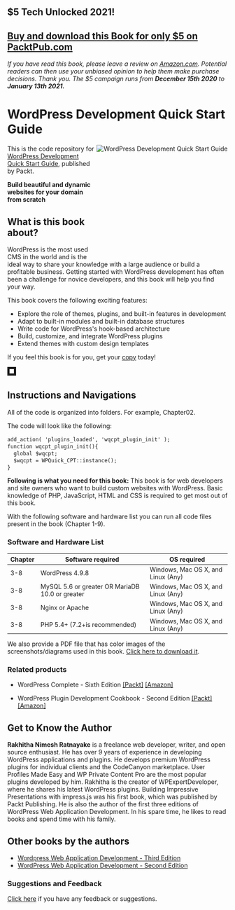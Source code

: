## $5 Tech Unlocked 2021!
[Buy and download this Book for only $5 on PacktPub.com](https://www.packtpub.com/product/wordpress-development-quick-start-guide/9781789342871)
-----
*If you have read this book, please leave a review on [Amazon.com](https://www.amazon.com/gp/product/1789342872).     Potential readers can then use your unbiased opinion to help them make purchase decisions. Thank you. The $5 campaign         runs from __December 15th 2020__ to __January 13th 2021.__*

# WordPress Development Quick Start Guide

<a href="https://www.packtpub.com/application-development/wordpress-development-quick-start-guide?utm_source=github&utm_medium=repository&utm_campaign=9781789342871"><img src="https://dz13w8afd47il.cloudfront.net/sites/default/files/imagecache/ppv4_main_book_cover/B11252_New_cover.png" alt="WordPress Development Quick Start Guide" height="256px" align="right"></a>

This is the code repository for [WordPress Development Quick Start Guide](https://www.packtpub.com/application-development/wordpress-development-quick-start-guide?utm_source=github&utm_medium=repository&utm_campaign=9781789342871), published by Packt.

**Build beautiful and dynamic websites for your domain from scratch**

## What is this book about?
WordPress is the most used CMS in the world and is the ideal way to share your knowledge with a large audience or build a profitable business. Getting started with WordPress development has often been a challenge for novice developers, and this book will help you find your way.

This book covers the following exciting features: 
* Explore the role of themes, plugins, and built-in features in development
* Adapt to built-in modules and built-in database structures
* Write code for WordPress's hook-based architecture
* Build, customize, and integrate WordPress plugins
* Extend themes with custom design templates

If you feel this book is for you, get your [copy](https://www.amazon.com/dp/1789342872) today!

<a href="https://www.packtpub.com/?utm_source=github&utm_medium=banner&utm_campaign=GitHubBanner"><img src="https://raw.githubusercontent.com/PacktPublishing/GitHub/master/GitHub.png" 
alt="https://www.packtpub.com/" border="5" /></a>


## Instructions and Navigations
All of the code is organized into folders. For example, Chapter02.

The code will look like the following:
```
add_action( 'plugins_loaded', 'wqcpt_plugin_init' );
function wqcpt_plugin_init(){
  global $wqcpt;
  $wqcpt = WPQuick_CPT::instance();
}
```

**Following is what you need for this book:**
This book is for web developers and site owners who want to build custom websites with WordPress. Basic knowledge of PHP, JavaScript, HTML and CSS is required to get most out of this book.

With the following software and hardware list you can run all code files present in the book (Chapter 1-9).

### Software and Hardware List

| Chapter  | Software required                                          | OS required                        |
| -------- | -----------------------------------------------------------|------------------------------------|
| 3-8      | WordPress 4.9.8                                            | Windows, Mac OS X, and Linux (Any) |
| 3-8      | MySQL 5.6 or greater OR MariaDB 10.0 or greater            | Windows, Mac OS X, and Linux (Any) |
| 3-8      | Nginx or Apache                                            | Windows, Mac OS X, and Linux (Any) |
| 3-8      | PHP 5.4+ (7.2+is recommended)                              | Windows, Mac OS X, and Linux (Any) |

We also provide a PDF file that has color images of the screenshots/diagrams used in this book. [Click here to download it](http://www.packtpub.com/sites/default/files/downloads/9781789342871_ColorImages.pdf).

### Related products
* WordPress Complete - Sixth Edition [[Packt]](https://www.packtpub.com/application-development/wordpress-complete-sixth-edition?utm_source=github&utm_medium=repository&utm_campaign=9781787285705) [[Amazon]](https://www.amazon.com/dp/1787285707)

* WordPress Plugin Development Cookbook - Second Edition [[Packt]](https://www.packtpub.com/web-development/wordpress-plugin-development-cookbook-second-edition?utm_source=github&utm_medium=repository&utm_campaign=9781788291187) [[Amazon]](https://www.amazon.com/dp/1788291182)

## Get to Know the Author
**Rakhitha Nimesh Ratnayake**
is a freelance web developer, writer, and open source enthusiast. He has over 9 years of experience in developing WordPress applications and plugins. He develops premium WordPress plugins for individual clients and the CodeCanyon marketplace. User Profiles Made Easy and WP Private Content Pro are the most popular plugins developed by him. Rakhitha is the creator of WPExpertDeveloper, where he shares his latest WordPress plugins. Building Impressive Presentations with impress.js was his first book, which was published by Packt Publishing. He is also the author of the first three editions of WordPress Web Application Development. In his spare time, he likes to read books and spend time with his family.

## Other books by the authors
* [Wordpress Web Application Development - Third Edition](https://www.packtpub.com/application-development/wordpress-web-application-development-third-edition?utm_source=github&utm_medium=repository&utm_campaign=9781787126800)
* [WordPress Web Application Development - Second Edition](https://www.packtpub.com/application-development/wordpress-web-application-development-second-edition?utm_source=github&utm_medium=repository&utm_campaign=9781782174394)

### Suggestions and Feedback
[Click here](https://docs.google.com/forms/d/e/1FAIpQLSdy7dATC6QmEL81FIUuymZ0Wy9vH1jHkvpY57OiMeKGqib_Ow/viewform) if you have any feedback or suggestions.


